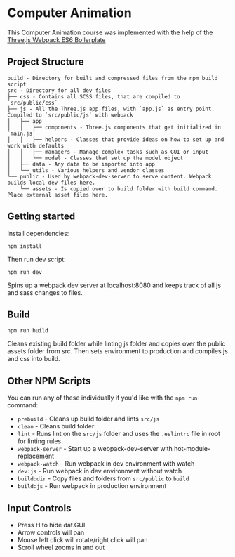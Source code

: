 # Computer Animation

This Computer Animation course was implemented with the help of the [Three.js Webpack ES6 Boilerplate](https://github.com/paulmg/ThreeJS-Webpack-ES6-Boilerplate/)

## Project Structure

```
build - Directory for built and compressed files from the npm build script
src - Directory for all dev files
├── css - Contains all SCSS files, that are compiled to `src/public/css`
├── js - All the Three.js app files, with `app.js` as entry point. Compiled to `src/public/js` with webpack
│   ├── app
│   │   ├── components - Three.js components that get initialized in `main.js`
│   │   ├── helpers - Classes that provide ideas on how to set up and work with defaults
│   │   ├── managers - Manage complex tasks such as GUI or input
│   │   └── model - Classes that set up the model object
│   ├── data - Any data to be imported into app
│   └── utils - Various helpers and vendor classes
└── public - Used by webpack-dev-server to serve content. Webpack builds local dev files here.
    └── assets - Is copied over to build folder with build command. Place external asset files here.
```

## Getting started

Install dependencies:

```
npm install
```

Then run dev script:

```
npm run dev
```

Spins up a webpack dev server at localhost:8080 and keeps track of all js and sass changes to files.

## Build

```
npm run build
```

Cleans existing build folder while linting js folder and copies over the public assets folder from src. Then sets environment to production and compiles js and css into build.

## Other NPM Scripts

You can run any of these individually if you'd like with the `npm run` command:

- `prebuild` - Cleans up build folder and lints `src/js`
- `clean` - Cleans build folder
- `lint` - Runs lint on the `src/js` folder and uses the `.eslintrc` file in root for linting rules
- `webpack-server` - Start up a webpack-dev-server with hot-module-replacement
- `webpack-watch` - Run webpack in dev environment with watch
- `dev:js` - Run webpack in dev environment without watch
- `build:dir` - Copy files and folders from `src/public` to `build`
- `build:js` - Run webpack in production environment

## Input Controls

- Press H to hide dat.GUI
- Arrow controls will pan
- Mouse left click will rotate/right click will pan
- Scroll wheel zooms in and out
